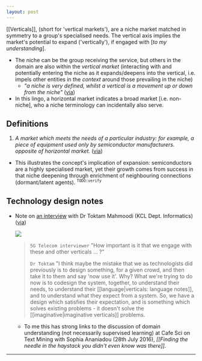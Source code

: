 ```yaml
---
layout: post
---
```

[[Verticals]], (short for 'vertical markets'), are a niche market matched in symmetry to a group's specialised needs. The vertical axis implies the market's potential to expand ('vertically'), if engaged with [_to my understanding_].
- The niche can be the group receiving the service, but others in the domain are also within the _vertical market_ (interacting with and potentially entering the niche as it expands/deepens into the vertical, i.e. impels other entities in the _context_ around those prevailing in the niche)
  - _"a niche is very defined, whilst a vertical is a movement up or down from the niche"_ ([via][wfvertical])
- In this lingo, a horizontal market indicates a broad market [i.e. non-niche], who a niche terminology can incidentally also serve.

## Definitions

1. _A market which meets the needs of a particular industry: for example, a piece of equipment used only by semiconductor manufacturers. opposite of horizontal market._ ([via](http://www.investorwords.com/5242/vertical_market.html))

  - This illustrates the concept's implication of expansion: semiconductors are a highly specialised market, yet their growth comes from success in that niche deepening through enrichment of neighbouring connections (dormant/latent agents). <sup>`TODO:verify`</sup>

## Technology design notes

- Note on [an interview](https://youtu.be/6ALmW-JGj70) with Dr Toktam Mahmoodi (KCL Dept. Informatics) ([via](https://www.instagram.com/p/BIIEP7XjjBt/))  

  ![](https://scontent.cdninstagram.com/t51.2885-15/e35/13696596_1827654777454512_30101434_n.jpg?ig_cache_key=MTI5OTMwNzE3OTIyMDU0NTY0NQ%3D%3D.2)
  > `5G Telecom interviewer` "How important is it that we engage with these and other verticals ... ?"
  >
  > `Dr Toktam` "I think maybe the mistake that we as technologists did previously is to design something, for a given crowd, and then take it to them and say 'now use it'. Why? What we're trying to do now is to codesign the system, together, to understand their needs, to understand their [[language|verticals: language notes]], and to understand what they expect from a system. So, we have a design which satisfies their expectation, and is something which solves existing problems - it doesn't solve the [[imaginative|imaginative verticals]] problems.

  - To me this has strong links to the discussion of domain understanding (not necessarily supervised learning) at Cafe Sci on Text Mining with Sophia Ananiadou (28th July 2016), _[[Finding the needle in the haystack you didn't even know was there]]_.

- - -

[wfvertical]: http://www.warriorforum.com/main-internet-marketing-discussion-forum/713694-there-any-difference-between-vertical-niche.html "Warrior Forum (11/18/2012) Is there any difference between a vertical and a niche?"